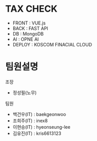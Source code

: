 # TAX CHECK

- FRONT : VUE.js
- BACK : FAST API
- DB : MongoDB
- AI : OPNE AI
- DEPLOY : KOSCOM FINACIAL CLOUD

# 팀원설명
조장
 - 정성필(노무)

팀원
 - 백건우(IT) : baekgeonwoo
 - 조희주(IT) : inex8
 - 이현승(IT) : hyeonseung-lee
 - 김유진(IT) : kris6613123
